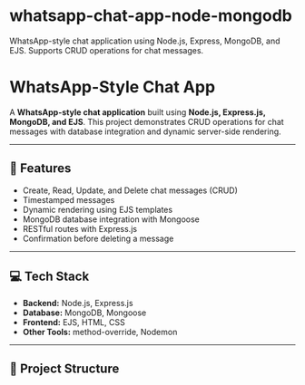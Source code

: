 # whatsapp-chat-app-node-mongodb
WhatsApp-style chat application using Node.js, Express, MongoDB, and EJS. Supports CRUD operations for chat messages.



# WhatsApp-Style Chat App

A **WhatsApp-style chat application** built using **Node.js, Express.js, MongoDB, and EJS**. This project demonstrates CRUD operations for chat messages with database integration and dynamic server-side rendering.

---

## 🚀 Features

- Create, Read, Update, and Delete chat messages (CRUD)
- Timestamped messages
- Dynamic rendering using EJS templates
- MongoDB database integration with Mongoose
- RESTful routes with Express.js
- Confirmation before deleting a message

---

## 💻 Tech Stack

- **Backend:** Node.js, Express.js
- **Database:** MongoDB, Mongoose
- **Frontend:** EJS, HTML, CSS
- **Other Tools:** method-override, Nodemon

---

## 📂 Project Structure

